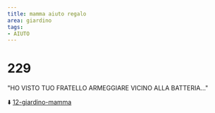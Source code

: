 ```yaml
---
title: mamma aiuto regalo
area: giardino
tags:
- AIUTO
---
```

# 229
"HO VISTO TUO FRATELLO ARMEGGIARE VICINO ALLA BATTERIA..."

⬇️ [12-giardino-mamma](12-giardino-mamma.md) 
